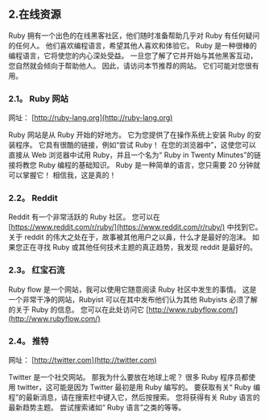 ## 2.在线资源

Ruby 拥有一个出色的在线黑客社区，他们随时准备帮助几乎对 Ruby 有任何疑问的任何人。 他们喜欢编程语言，希望其他人喜欢和体验它。 Ruby 是一种很棒的编程语言，它将使您的内心深处受益。 一旦您了解了它并开始与其他黑客互动，您自然就会倾向于帮助他人。 因此，请访问本节推荐的网站。 它们可能对您很有用。

### 2.1。 Ruby 网站

网址： [http://ruby-lang.org](http://ruby-lang.org)

Ruby 网站是从 Ruby 开始的好地方。 它为您提供了在操作系统上安装 Ruby 的安装程序。 它具有很酷的链接，例如“尝试 Ruby！ 在您的浏览器中”，这使您可以直接从 Web 浏览器中试用 Ruby，并且一个名为“ Ruby in Twenty Minutes”的链接将教您 Ruby 编程的基础知识。 Ruby 是一种简单的语言，您只需要 20 分钟就可以掌握它！ 相信我，这是真的！

### 2.2。 Reddit

Reddit 有一个非常活跃的 Ruby 社区。 您可以在 [https://www.reddit.com/r/ruby/](https://www.reddit.com/r/ruby/) 中找到它。 关于 reddit 的伟大之处在于，故事被其他用户之以鼻，什么才是最好的泡沫。 如果您正在寻找 Ruby 或其他任何技术主题的真正趋势，我发现 reddit 是最好的。

### 2.3。 红宝石流

Ruby flow 是一个网站，我可以使用它随意阅读 Ruby 社区中发生的事情。 这是一个非常干净的网站，Rubyist 可以在其​​中发布他们认为其他 Rubyists 必须了解的关于 Ruby 的信息。 您可以在此处访问它 [http://www.rubyflow.com/](http://www.rubyflow.com/)

### 2.4。 推特

网址： [http://twitter.com](http://twitter.com)

Twitter 是一个社交网站。 那我为什么要放在地球上呢？ 很多 Ruby 程序员都使用 twitter，这可能是因为 Twitter 最初是用 Ruby 编写的。 要获取有关“ Ruby 编程”的最新消息，请在搜索栏中键入它，然后按搜索。 您将获得有关 Ruby 语言的最新趋势主题。 尝试搜索诸如“ Ruby 语言”之类的等等。